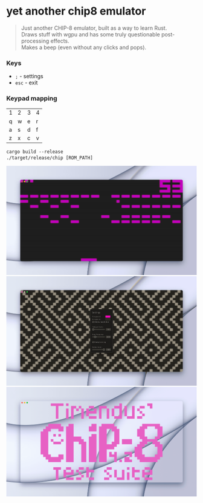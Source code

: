 # yet another chip8 emulator


> Just another CHIP-8 emulator,  built as a way to learn Rust.<br>
> Draws stuff with wgpu and has some truly questionable post-processing effects.<br>
> Makes a beep (even without any clicks and pops).<br>

### Keys
- `;` - settings
- `esc` - exit

### Keypad mapping

|||||
|---|---|---|---|
| 1 | 2 | 3 | 4 |
| q | w | e | r |
| a | s | d | f |
| z | x | c | v |
 
```
cargo build --release
./target/release/chip [ROM_PATH]
```

![Pong](media/pong.png)
![Sepia](media/sepia.png)
![Transparent](media/transparent.png)
